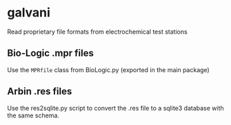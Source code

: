galvani
=======

Read proprietary file formats from electrochemical test stations

## Bio-Logic .mpr files ##

Use the `MPRfile` class from BioLogic.py (exported in the main package)

## Arbin .res files ##

Use the res2sqlite.py script to convert the .res file to a sqlite3 database
with the same schema.
